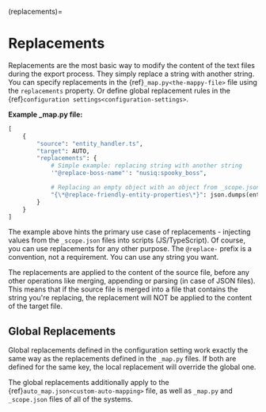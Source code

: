 (replacements)=
# Replacements

Replacements are the most basic way to modify the content of the text files during the export process. They simply replace a string with another string. You can specify replacements in the {ref}`_map.py<the-mappy-file>` file using the `replacements` property. Or define global replacement rules in the {ref}`configuration settings<configuration-settings>`.

**Example _map.py file:**
```py
[
    {
        "source": "entity_handler.ts",
        "target": AUTO,
        "replacements": {
            # Simple example: replacing string with another string
            '"@replace-boss-name"': "nusiq:spooky_boss",

            # Replacing an empty object with an object from _scope.json
            "{\*@replace-friendly-entity-properties\*}": json.dumps(entity_properties)
        }
    }
]
```

The example above hints the primary use case of replacements - injecting values from the `_scope.json` files into scripts (JS/TypeScript). Of course, you can use replacements for any other purpose. The `@replace-` prefix is a convention, not a requirement. You can use any string you want.

The replacements are applied to the content of the source file, before any other operations like merging, appending or parsing (in case of JSON files). This means that if the source file is merged into a file that contains the string you're replacing, the replacement will NOT be applied to the content of the target file.

## Global Replacements
Global replacements defined in the configuration setting work exactly the same way as the replacements defined in the `_map.py` files. If both are defined for the same key, the local replacement will override the global one.

The global replacements additionally apply to the {ref}`auto_map.json<custom-auto-mapping>` file, as well as `_map.py` and `_scope.json` files of all of the systems.
